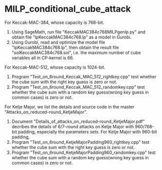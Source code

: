 
# MILP_conditional_cube_attack
For Keccak-MAC-384, whose capacity is 768-bit.
1. Using SageMath, run file "KeccakMAC384c768MILPgenlp.py" and obtain file "lpKeccakMAC384c768.lp" as a model in Gurobi.
2. Using Gurobi, read and optimize the model file "lpKeccakMAC384c768.lp", then obtain the result file "solKeccakMAC384c768.sol", i.e. the maximum number of cube variables all in CP-kernel is 66.

For Keccak-MAC-512, whose capacity is 1024-bit.
1. Program "Test_on_6round_Keccak_MAC_512_rightkey.cpp" test whether the cube sum with the right key guess is zero or not.
2. Program "Test_on_6round_Keccak_MAC_512_randomkey.cpp" test whether the cube sum with a random key guess(wrong key guess in common cases) is zero or not.

For Ketje Major, we list the details and source code in the master "Attacks_on_reduced-round_KetjeMajor".
1. Document "Details_of_attacks_on_reduced-round_KetjeMajor.pdf" decribes the details of 6/7-round attacks on Ketje Major with 960/768-bit padding, especially the parameters sets.
For Ketje Major with 960-bit padding,
2. Program "Test_on_6round_KetjeMajorPadding960_rightkey.cpp" test whether the cube sum with the right key guess is zero or not.  
3. Program "Test_on_6round_KetjeMajorPadding960_randomkey.cpp" test whether the cube sum with a random key guess(wrong key guess in common cases) is zero or not. 
